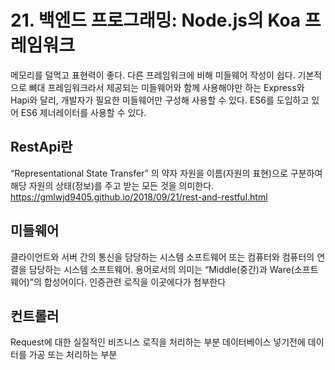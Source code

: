 # 21. 백엔드 프로그래밍: Node.js의 Koa 프레임워크

메모리를 덜먹고 표현력이 좋다. 다른 프레임워크에 비해 미들웨어 작성이 쉽다. 기본적으로 뼈대 프레임워크라서 제공되는 미들웨어와 함께 사용해야만 하는 Express와 Hapi와 달리, 개발자가 필요한 미들웨어만 구성해 사용할 수 있다. ES6를 도입하고 있어 ES6 제너레이터를 사용할 수 있다.

## RestApi란

“Representational State Transfer” 의 약자
자원을 이름(자원의 표현)으로 구분하여 해당 자원의 상태(정보)를 주고 받는 모든 것을 의미한다.
https://gmlwjd9405.github.io/2018/09/21/rest-and-restful.html

## 미들웨어

클라이언트와 서버 간의 통신을 담당하는 시스템 소프트웨어 또는 컴퓨터와 컴퓨터의 연결을 담당하는 시스템 소프트웨어.
용어로서의 의미는 “Middle(중간)과 Ware(소프트웨어)”의 합성어이다.
인증관련 로직을 이곳에다가 첨부한다

## 컨트롤러

Request에 대한 실질적인 비즈니스 로직을 처리하는 부분
데이터베이스 넣기전에 데이터를 가공 또는 처리하는 부분

